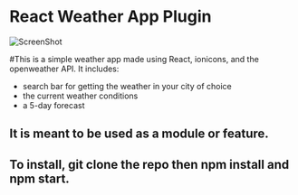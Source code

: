 # React Weather App Plugin

![ScreenShot](https://github.com/ekingan/react-weather-app/tree/master/public/assets/weatherApp.png)

#This is a simple weather app made using React, ionicons, and the openweather API.
It includes:
* search bar for getting the weather in your city of choice
* the current weather conditions
* a 5-day forecast

## It is meant to be used as a module or feature.

## To install, git clone the repo then npm install and npm start.

